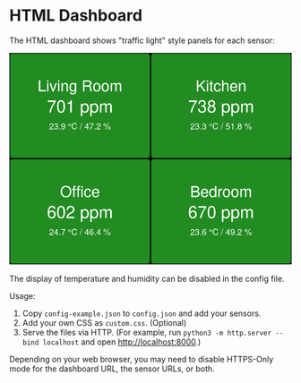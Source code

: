 # HTML Dashboard

The HTML dashboard shows "traffic light" style panels for each sensor:

![Screenshot of the HTML dashboard](hackydash.png)

The display of temperature and humidity can be disabled in the config file.

Usage:

1. Copy `config-example.json` to `config.json` and add your sensors.
1. Add your own CSS as `custom.css`. (Optional)
1. Serve the files via HTTP.
   (For example, run `python3 -m http.server --bind localhost` and open <http://localhost:8000>.)

Depending on your web browser, you may need to disable HTTPS-Only mode for the
dashboard URL, the sensor URLs, or both.

